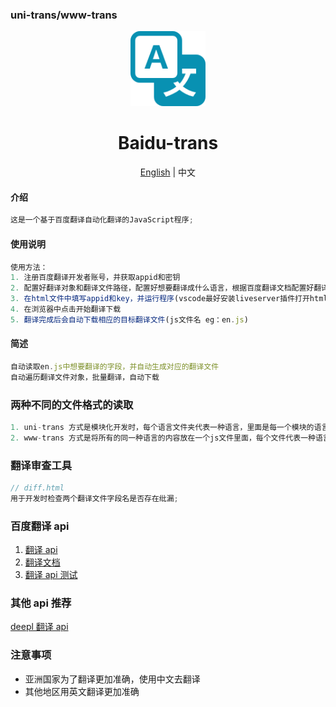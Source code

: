 ### uni-trans/www-trans

<div align="center">
  <img alt="Baidu-trans Logo" width="120" height="120" src="./images/trans.png">
  <h1>Baidu-trans</h1>
  <span><a href="./README.EN.md">English</a> | 中文</span>
</div>

#### 介绍

```js
这是一个基于百度翻译自动化翻译的JavaScript程序;
```

#### 使用说明

```js
使用方法：
1. 注册百度翻译开发者账号，并获取appid和密钥
2. 配置好翻译对象和翻译文件路径，配置好想要翻译成什么语言，根据百度翻译文档配置好翻译文件格式，eg：it、en、zh
3. 在html文件中填写appid和key，并运行程序(vscode最好安装liveserver插件打开html文件)
4. 在浏览器中点击开始翻译下载
5. 翻译完成后会自动下载相应的目标翻译文件(js文件名 eg：en.js)
```

#### 简述

```js
自动读取en.js中想要翻译的字段，并自动生成对应的翻译文件
自动遍历翻译文件对象，批量翻译，自动下载
```

### 两种不同的文件格式的读取

```js
1. uni-trans 方式是模块化开发时，每个语言文件夹代表一种语言，里面是每一个模块的语言js文件
2. www-trans 方式是将所有的同一种语言的内容放在一个js文件里面，每个文件代表一种语言

```

### 翻译审查工具

```js
// diff.html
用于开发时检查两个翻译文件字段名是否存在纰漏;
```

### 百度翻译 api

1. [翻译 api](https://fanyi-api.baidu.com/api/trans/vip/translate)
2. [翻译文档](https://api.fanyi.baidu.com/doc/21)
3. [翻译 api 测试](https://fanyi-api.baidu.com/api/trans/product/index)

### 其他 api 推荐

[deepl 翻译 api](https://www.deepl.com/zh/products/api)

### 注意事项

- 亚洲国家为了翻译更加准确，使用中文去翻译
- 其他地区用英文翻译更加准确
